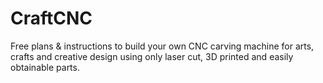 # CraftCNC
Free plans &amp; instructions to build your own CNC carving machine for arts, crafts and creative design using only laser cut, 3D printed and easily obtainable parts.
